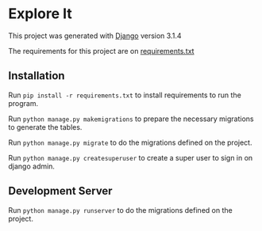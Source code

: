 <h1>Explore It</h1>
<p>This project was generated with <a href="https://github.com/django/django">Django</a> version 3.1.4</p>
<p>The requirements for this project are on <a href="./requirements.txt">requirements.txt</a></p>

<h2>Installation</h2>
<p>Run <code>pip install -r requirements.txt</code> to install requirements to run the program.</p>
<p>Run <code>python manage.py makemigrations</code> to prepare the necessary migrations to generate the tables.</p>
<p>Run <code>python manage.py migrate</code> to do the migrations defined on the project.</p>
<p>Run <code>python manage.py createsuperuser</code> to create a super user to sign in on django admin.</p>

<h2>Development Server</h2>
<p>Run <code>python manage.py runserver</code> to do the migrations defined on the project.</p>
